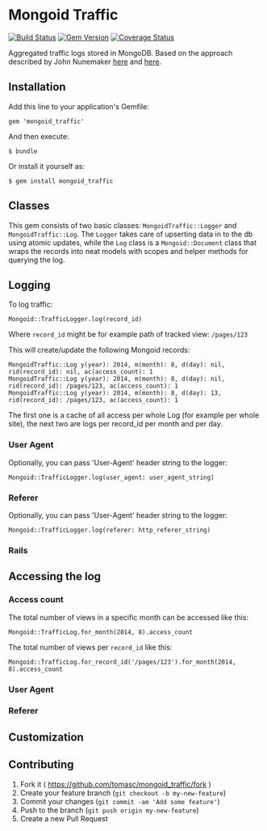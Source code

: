 # Mongoid Traffic

[![Build Status](https://travis-ci.org/tomasc/mongoid_traffic.svg)](https://travis-ci.org/tomasc/mongoid_traffic) [![Gem Version](https://badge.fury.io/rb/mongoid_traffic.svg)](http://badge.fury.io/rb/mongoid_traffic) [![Coverage Status](https://img.shields.io/coveralls/tomasc/mongoid_traffic.svg)](https://coveralls.io/r/tomasc/mongoid_traffic)

Aggregated traffic logs stored in MongoDB. Based on the approach described by John Nunemaker [here](http://www.railstips.org/blog/archives/2011/06/28/counters-everywhere/) and [here](http://www.railstips.org/blog/archives/2011/07/31/counters-everywhere-part-2/).

## Installation

Add this line to your application's Gemfile:

	gem 'mongoid_traffic'

And then execute:

	$ bundle

Or install it yourself as:

	$ gem install mongoid_traffic

## Classes

This gem consists of two basic classes: `MongoidTraffic::Logger` and `MongoidTraffic::Log`. The `Logger` takes care of upserting data in to the db using atomic updates, while the `Log` class is a `Mongoid::Document` class that wraps the records into neat models with scopes and helper methods for querying the log.

## Logging

To log traffic:

	Mongoid::TrafficLogger.log(record_id)

Where `record_id` might be for example path of tracked view: `/pages/123`

This will create/update the following Mongoid records:

	MongoidTraffic::Log y(year): 2014, m(month): 8, d(day): nil, rid(record_id): nil, ac(access_count): 1
	MongoidTraffic::Log y(year): 2014, m(month): 8, d(day): nil, rid(record_id): /pages/123, ac(access_count): 1
	MongoidTraffic::Log y(year): 2014, m(month): 8, d(day): 13, rid(record_id): /pages/123, ac(access_count): 1

The first one is a cache of all access per whole Log (for example per whole site), the next two are logs per record_id per month and per day.

### User Agent

Optionally, you can pass 'User-Agent' header string to the logger:

	Mongoid::TrafficLogger.log(user_agent: user_agent_string)

### Referer

Optionally, you can pass 'User-Agent' header string to the logger:

	Mongoid::TrafficLogger.log(referer: http_referer_string)

### Rails

## Accessing the log

### Access count

The total number of views in a specific month can be accessed like this:

	Mongoid::TrafficLog.for_month(2014, 8).access_count

The total number of views per `record_id` like this:

	Mongoid::TrafficLog.for_record_id('/pages/123').for_month(2014, 8).access_count

### User Agent

### Referer

## Customization

## Contributing

1. Fork it ( https://github.com/tomasc/mongoid_traffic/fork )
2. Create your feature branch (`git checkout -b my-new-feature`)
3. Commit your changes (`git commit -am 'Add some feature'`)
4. Push to the branch (`git push origin my-new-feature`)
5. Create a new Pull Request
